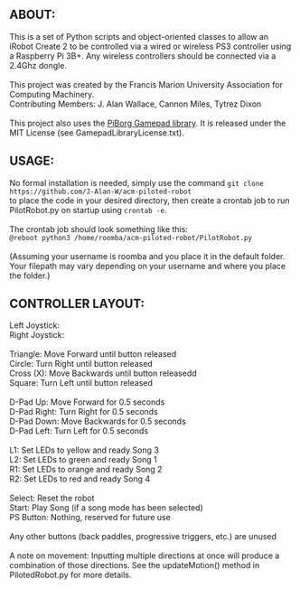 <h2>ABOUT:</h2>
This is a set of Python scripts and object-oriented classes to allow an iRobot Create 2 to be controlled via a wired or wireless PS3 controller using a Raspberry Pi 3B+. Any wireless controllers should be connected via a 2.4Ghz dongle.
<br><br>
This project was created by the Francis Marion University Association for Computing Machinery.<br>
Contributing Members: J. Alan Wallace, Cannon Miles, Tytrez Dixon
<br><br>
This project also uses the <a href="https://github.com/piborg/Gamepad">PiBorg Gamepad library</a>. 
It is released under the MIT License (see GamepadLibraryLicense.txt).

<h2>USAGE:</h2>
No formal installation is needed, simply use the command 
<code>git clone https://github.com/J-Alan-W/acm-piloted-robot</code><br>
to place the code in your desired directory, then create a crontab job to run PilotRobot.py on startup using
<code>crontab -e</code>.<br><br>
The crontab job should look something like this:<br>
<code>@reboot python3 /home/roomba/acm-piloted-robot/PilotRobot.py</code> <br><br>
(Assuming your username is roomba and you place it in the default folder.
Your filepath may vary depending on your username and where you place the folder.)

<h2>CONTROLLER LAYOUT:</h2>
Left Joystick: <br>
Right Joystick: <br>
<br>
Triangle: Move Forward until button released <br>
Circle: Turn Right until button released<br>
Cross (X): Move Backwards until button releasedd<br>
Square: Turn Left until button released<br>
<br>
D-Pad Up: Move Forward for 0.5 seconds<br>
D-Pad Right: Turn Right for 0.5 seconds<br>
D-Pad Down: Move Backwards for 0.5 seconds<br>
D-Pad Left: Turn Left for 0.5 seconds<br>

<br>
L1: Set LEDs to yellow and ready Song 3<br>
L2: Set LEDs to green and ready Song 1<br>
R1: Set LEDs to orange and ready Song 2<br>
R2: Set LEDs to red and ready Song 4<br>
<br>
Select: Reset the robot<br>
Start: Play Song (if a song mode has been selected)<br>
PS Button: Nothing, reserved for future use<br>
<br>Any other buttons (back paddles, progressive triggers, etc.) are unused
<br><br>A note on movement: Inputting multiple directions at once will produce a combination of those directions. See the updateMotion() method in PilotedRobot.py for more details.
